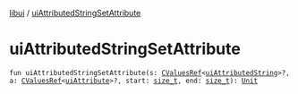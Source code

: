 [libui](index.md) / [uiAttributedStringSetAttribute](./ui-attributed-string-set-attribute.md)

# uiAttributedStringSetAttribute

`fun uiAttributedStringSetAttribute(s: `[`CValuesRef`](../kotlinx.cinterop/-c-values-ref/index.md)`<`[`uiAttributedString`](ui-attributed-string.md)`>?, a: `[`CValuesRef`](../kotlinx.cinterop/-c-values-ref/index.md)`<`[`uiAttribute`](ui-attribute.md)`>?, start: `[`size_t`](../platform.posix/size_t.md)`, end: `[`size_t`](../platform.posix/size_t.md)`): `[`Unit`](https://kotlinlang.org/api/latest/jvm/stdlib/kotlin/-unit/index.html)